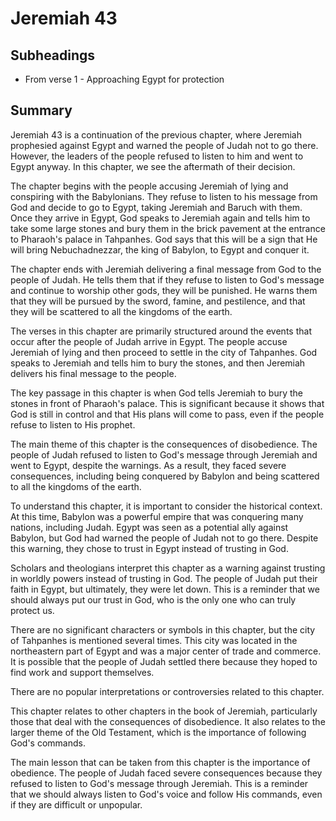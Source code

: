 # Jeremiah 43

## Subheadings

* From verse 1 - Approaching Egypt for protection

## Summary

Jeremiah 43 is a continuation of the previous chapter, where Jeremiah prophesied against Egypt and warned the people of Judah not to go there. However, the leaders of the people refused to listen to him and went to Egypt anyway. In this chapter, we see the aftermath of their decision.

The chapter begins with the people accusing Jeremiah of lying and conspiring with the Babylonians. They refuse to listen to his message from God and decide to go to Egypt, taking Jeremiah and Baruch with them. Once they arrive in Egypt, God speaks to Jeremiah again and tells him to take some large stones and bury them in the brick pavement at the entrance to Pharaoh's palace in Tahpanhes. God says that this will be a sign that He will bring Nebuchadnezzar, the king of Babylon, to Egypt and conquer it.

The chapter ends with Jeremiah delivering a final message from God to the people of Judah. He tells them that if they refuse to listen to God's message and continue to worship other gods, they will be punished. He warns them that they will be pursued by the sword, famine, and pestilence, and that they will be scattered to all the kingdoms of the earth.

The verses in this chapter are primarily structured around the events that occur after the people of Judah arrive in Egypt. The people accuse Jeremiah of lying and then proceed to settle in the city of Tahpanhes. God speaks to Jeremiah and tells him to bury the stones, and then Jeremiah delivers his final message to the people.

The key passage in this chapter is when God tells Jeremiah to bury the stones in front of Pharaoh's palace. This is significant because it shows that God is still in control and that His plans will come to pass, even if the people refuse to listen to His prophet.

The main theme of this chapter is the consequences of disobedience. The people of Judah refused to listen to God's message through Jeremiah and went to Egypt, despite the warnings. As a result, they faced severe consequences, including being conquered by Babylon and being scattered to all the kingdoms of the earth.

To understand this chapter, it is important to consider the historical context. At this time, Babylon was a powerful empire that was conquering many nations, including Judah. Egypt was seen as a potential ally against Babylon, but God had warned the people of Judah not to go there. Despite this warning, they chose to trust in Egypt instead of trusting in God.

Scholars and theologians interpret this chapter as a warning against trusting in worldly powers instead of trusting in God. The people of Judah put their faith in Egypt, but ultimately, they were let down. This is a reminder that we should always put our trust in God, who is the only one who can truly protect us.

There are no significant characters or symbols in this chapter, but the city of Tahpanhes is mentioned several times. This city was located in the northeastern part of Egypt and was a major center of trade and commerce. It is possible that the people of Judah settled there because they hoped to find work and support themselves.

There are no popular interpretations or controversies related to this chapter.

This chapter relates to other chapters in the book of Jeremiah, particularly those that deal with the consequences of disobedience. It also relates to the larger theme of the Old Testament, which is the importance of following God's commands.

The main lesson that can be taken from this chapter is the importance of obedience. The people of Judah faced severe consequences because they refused to listen to God's message through Jeremiah. This is a reminder that we should always listen to God's voice and follow His commands, even if they are difficult or unpopular.